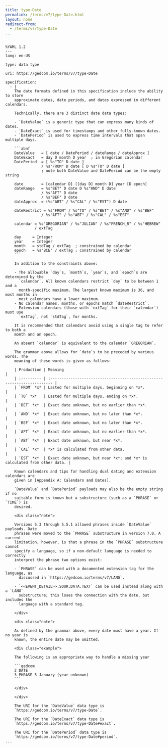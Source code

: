 ```yaml
---
title: type-Date
permalink: /terms/v7/type-Date.html
layout: none
redirect-from:
  - /terms/v7/type-Date
...
```


```

%YAML 1.2
---
lang: en-US

type: data type

uri: https://gedcom.io/terms/v7/type-Date

specification:
  - |
    The date formats defined in this specification include the ability to store
    approximate dates, date periods, and dates expressed in different calendars.
    
    Technically, there are 3 distinct date data types:
    
    - `DateValue` is a generic type that can express many kinds of dates.
    - `DateExact` is used for timestamps and other fully-known dates.
    - `DatePeriod` is used to express time intervals that span multiple days.
    
    ```abnf
    DateValue   = [ date / DatePeriod / dateRange / dateApprox ]
    DateExact   = day D month D year  ; in Gregorian calendar
    DatePeriod  = [ %s"TO" D date ]
                / %s"FROM" D date [ D %s"TO" D date ]
                ; note both DateValue and DatePeriod can be the empty string
    
    date        = [calendar D] [[day D] month D] year [D epoch]
    dateRange   = %s"BET" D date D %s"AND" D date
                / %s"AFT" D date
                / %s"BEF" D date
    dateApprox  = (%s"ABT" / %s"CAL" / %s"EST") D date
    
    dateRestrict = %s"FROM" / %s"TO" / %s"BET" / %s"AND" / %s"BEF"
                / %s"AFT" / %s"ABT" / %s"CAL" / %s"EST"
    
    calendar = %s"GREGORIAN" / %s"JULIAN" / %s"FRENCH_R" / %s"HEBREW"
             / extTag
    
    day     = Integer
    year    = Integer
    month   = stdTag / extTag  ; constrained by calendar
    epoch   = %s"BCE" / extTag ; constrained by calendar
    ```
    
    In addition to the constraints above:
    
    - The allowable `day`s, `month`s, `year`s, and `epoch`s are determined by the
      `calendar`. All known calendars restrict `day` to be between 1 and a
      month-specific maximum. The largest known maximum is 36, and most months in
      most calendars have a lower maximum.
    - No calendar names, months, or epochs match `dateRestrict`.
    - Extension calendars (those with `extTag` for their `calendar`) must use
      `extTag`, not `stdTag`, for months.
    
    It is recommended that calendars avoid using a single tag to refer to both a
    month and an epoch.
    
    An absent `calendar` is equivalent to the calendar `GREGORIAN`.
    
    The grammar above allows for `date`s to be preceded by various words. The
    meaning of these words is given as follows:
    
    | Production | Meaning                                                                  |
    | :--------- | :----------------------------------------------------------------------- |
    | `FROM` *x* | Lasted for multiple days, beginning on *x*.                              |
    | `TO` *x*   | Lasted for multiple days, ending on *x*.                                 |
    | `BET` *x*  | Exact date unknown, but no earlier than *x*.                             |
    | `AND` *x*  | Exact date unknown, but no later than *x*.                               |
    | `BEF` *x*  | Exact date unknown, but no later than *x*.                               |
    | `AFT` *x*  | Exact date unknown, but no earlier than *x*.                             |
    | `ABT` *x*  | Exact date unknown, but near *x*.                                        |
    | `CAL` *x*  | *x* is calculated from other data.                                       |
    | `EST` *x*  | Exact date unknown, but near *x*; and *x* is calculated from other data. |
    
    Known calendars and tips for handling dual dating and extension calendars are
    given in [Appendix A: Calendars and Dates].
    
    `DateValue` and `DatePeriod` payloads may also be the empty string if no
    suitable form is known but a substructure (such as a `PHRASE` or `TIME`) is
    desired.
    
    <div class="note">
    
    Versions 5.3 through 5.5.1 allowed phrases inside `DateValue` payloads. Date
    phrases were moved to the `PHRASE` substructure in version 7.0. A current
    limitation, however, is that a phrase in the `PHRASE` substructure cannot
    specify a language, so if a non-default language is needed to correctly
    interpret the phrase two options exist:
    
    - `PHRASE` can be used with a documented extension tag for the language, as
      discussed in `https://gedcom.io/terms/v7/LANG`.
    
    - `<<EVENT_DETAIL>>.SOUR.DATA.TEXT` can be used instead along with a `LANG`
      substructure; this loses the connection with the date, but includes the
      language with a standard tag.
    
    </div>
    
    <div class="note">
    
    As defined by the grammar above, every date must have a year. If no year is
    known, the entire date may be omitted.
    
    <div class="example">
    
    The following is an appropriate way to handle a missing year
    
    ```gedcom
    2 DATE
    3 PHRASE 5 January (year unknown)
    ```
    
    </div>
    
    </div>
    
    The URI for the `DateValue` data type is
    `https://gedcom.io/terms/v7/type-Date`.
    
    The URI for the `DateExact` data type is
    `https://gedcom.io/terms/v7/type-Date#exact`.
    
    The URI for the `DatePeriod` data type is
    `https://gedcom.io/terms/v7/type-Date#period`.
...

```
